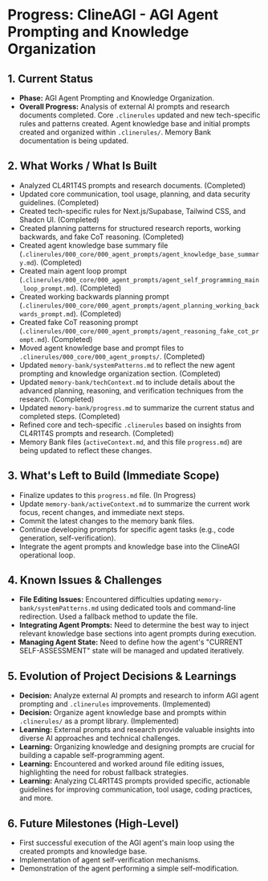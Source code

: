 # Progress: ClineAGI - AGI Agent Prompting and Knowledge Organization

## 1. Current Status
-   **Phase:** AGI Agent Prompting and Knowledge Organization.
-   **Overall Progress:** Analysis of external AI prompts and research documents completed. Core `.clinerules` updated and new tech-specific rules and patterns created. Agent knowledge base and initial prompts created and organized within `.clinerules/`. Memory Bank documentation is being updated.

## 2. What Works / What Is Built
-   Analyzed CL4R1T4S prompts and research documents. (Completed)
-   Updated core communication, tool usage, planning, and data security guidelines. (Completed)
-   Created tech-specific rules for Next.js/Supabase, Tailwind CSS, and Shadcn UI. (Completed)
-   Created planning patterns for structured research reports, working backwards, and fake CoT reasoning. (Completed)
-   Created agent knowledge base summary file (`.clinerules/000_core/000_agent_prompts/agent_knowledge_base_summary.md`). (Completed)
-   Created main agent loop prompt (`.clinerules/000_core/000_agent_prompts/agent_self_programming_main_loop_prompt.md`). (Completed)
-   Created working backwards planning prompt (`.clinerules/000_core/000_agent_prompts/agent_planning_working_backwards_prompt.md`). (Completed)
-   Created fake CoT reasoning prompt (`.clinerules/000_core/000_agent_prompts/agent_reasoning_fake_cot_prompt.md`). (Completed)
-   Moved agent knowledge base and prompt files to `.clinerules/000_core/000_agent_prompts/`. (Completed)
-   Updated `memory-bank/systemPatterns.md` to reflect the new agent prompting and knowledge organization section. (Completed)
-   Updated `memory-bank/techContext.md` to include details about the advanced planning, reasoning, and verification techniques from the research. (Completed)
-   Updated `memory-bank/progress.md` to summarize the current status and completed steps. (Completed)
-   Refined core and tech-specific `.clinerules` based on insights from CL4R1T4S prompts and research. (Completed)
-   Memory Bank files (`activeContext.md`, and this file `progress.md`) are being updated to reflect these changes.

## 3. What's Left to Build (Immediate Scope)
-   Finalize updates to this `progress.md` file. (In Progress)
-   Update `memory-bank/activeContext.md` to summarize the current work focus, recent changes, and immediate next steps.
-   Commit the latest changes to the memory bank files.
-   Continue developing prompts for specific agent tasks (e.g., code generation, self-verification).
-   Integrate the agent prompts and knowledge base into the ClineAGI operational loop.

## 4. Known Issues & Challenges
-   **File Editing Issues:** Encountered difficulties updating `memory-bank/systemPatterns.md` using dedicated tools and command-line redirection. Used a fallback method to update the file.
-   **Integrating Agent Prompts:** Need to determine the best way to inject relevant knowledge base sections into agent prompts during execution.
-   **Managing Agent State:** Need to define how the agent's "CURRENT SELF-ASSESSMENT" state will be managed and updated iteratively.

## 5. Evolution of Project Decisions & Learnings
-   **Decision:** Analyze external AI prompts and research to inform AGI agent prompting and `.clinerules` improvements. (Implemented)
-   **Decision:** Organize agent knowledge base and prompts within `.clinerules/` as a prompt library. (Implemented)
-   **Learning:** External prompts and research provide valuable insights into diverse AI approaches and technical challenges.
-   **Learning:** Organizing knowledge and designing prompts are crucial for building a capable self-programming agent.
-   **Learning:** Encountered and worked around file editing issues, highlighting the need for robust fallback strategies.
-   **Learning:** Analyzing CL4R1T4S prompts provided specific, actionable guidelines for improving communication, tool usage, coding practices, and more.

## 6. Future Milestones (High-Level)
-   First successful execution of the AGI agent's main loop using the created prompts and knowledge base.
-   Implementation of agent self-verification mechanisms.
-   Demonstration of the agent performing a simple self-modification.
